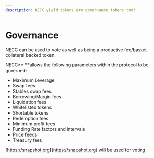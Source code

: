 ```yaml
---
description: NECC yield tokens are governance tokens too!
---
```


# Governance

NECC can be used to vote as well as being a productive fee/basket collateral backed token.

NECC** **allows the following parameters within the protocol to be governed:

* Maximum Leverage
* Swap fees
* Stables swap fees
* Borrowing/Margin fees
* Liquidation fees
* Whitelisted tokens
* Shortable tokens
* Redemption fees
* Minimum profit fees
* Funding Rate factors and intervals
* Price feeds
* Treasury fees

[https://snapshot.org](https://snapshot.org) will be used for voting

